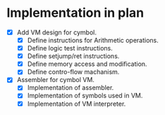 # Implementation in plan

- [x] Add VM design for cymbol.
    - [x] Define instructions for Arithmetic operations.
    - [x] Define logic test instructions.
    - [x] Define setjump/ret instructions.
    - [x] Define memory access and modification.
    - [x] Define contro-flow machanism.

- [x] Assembler for cymbol VM.
    - [x] Implementation of assembler.
    - [x] Implementation of symbols used in VM.
    - [x] Implementation of VM interpreter. 
